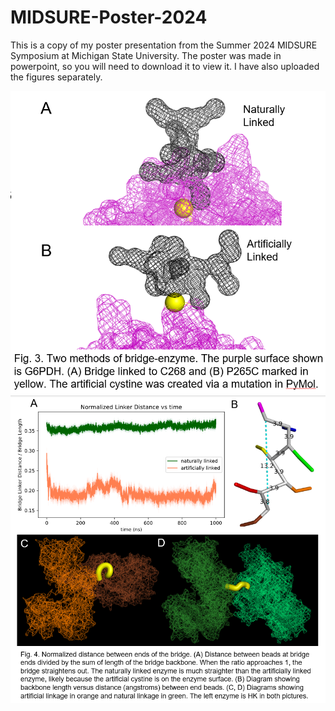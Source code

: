 # MIDSURE-Poster-2024

This is a copy of my poster presentation from the Summer 2024 MIDSURE Symposium at Michigan State University. The poster was made in powerpoint, so you will need to download it to view it. I have also uploaded the figures separately.

![Figure 3](https://github.com/MeiersD/MIDSURE-Poster-2024/blob/main/Figure3.png)
![Figure 4](https://github.com/MeiersD/MIDSURE-Poster-2024/blob/main/Figure4.png)
